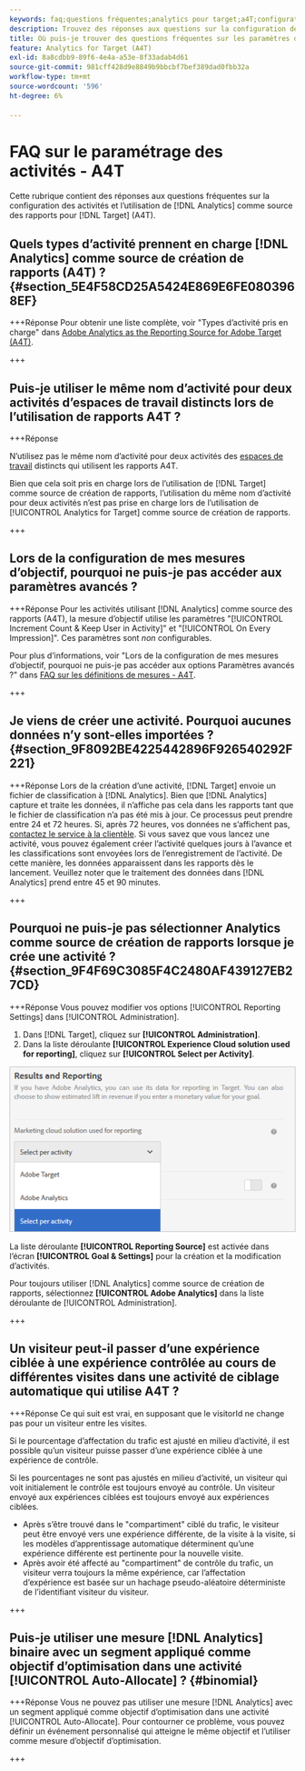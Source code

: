 ```yaml
---
keywords: faq;questions fréquentes;analytics pour target;a4T;configuration des activités
description: Trouvez des réponses aux questions sur la configuration de l’activité lors de l’utilisation d’Analytics for [!DNL Target] (A4T). A4T vous permet d’utiliser les rapports Analytics pour les activités  [!DNL Target] .
title: Où puis-je trouver des questions fréquentes sur les paramètres d’activité avec A4T ?
feature: Analytics for Target (A4T)
exl-id: 8a8cdbb9-89f6-4e4a-a53e-8f33adab4d61
source-git-commit: 981cff428d9e8849b9bbcbf7bef389dad0fbb32a
workflow-type: tm+mt
source-wordcount: '596'
ht-degree: 6%

---
```


# FAQ sur le paramétrage des activités - A4T

Cette rubrique contient des réponses aux questions fréquentes sur la configuration des activités et l’utilisation de [!DNL Analytics] comme source des rapports pour [!DNL Target] (A4T).

## Quels types d’activité prennent en charge [!DNL Analytics] comme source de création de rapports (A4T) ? {#section_5E4F58CD25A5424E869E6FE0803968EF}

+++Réponse
Pour obtenir une liste complète, voir &quot;Types d’activité pris en charge&quot; dans [Adobe Analytics as the Reporting Source for Adobe Target (A4T)](/help/main/c-integrating-target-with-mac/a4t/a4t.md#concept_7540C8C04259434AB6EE33B09F47A1DE).

+++

## Puis-je utiliser le même nom d’activité pour deux activités d’espaces de travail distincts lors de l’utilisation de rapports A4T ?

+++Réponse

N’utilisez pas le même nom d’activité pour deux activités des [espaces de travail](/help/main/administrating-target/c-user-management/property-channel/property-channel.md) distincts qui utilisent les rapports A4T.

Bien que cela soit pris en charge lors de l’utilisation de [!DNL Target] comme source de création de rapports, l’utilisation du même nom d’activité pour deux activités n’est pas prise en charge lors de l’utilisation de [!UICONTROL Analytics for Target] comme source de création de rapports.

+++

## Lors de la configuration de mes mesures d’objectif, pourquoi ne puis-je pas accéder aux paramètres avancés ?

+++Réponse
Pour les activités utilisant [!DNL Analytics] comme source des rapports (A4T), la mesure d’objectif utilise les paramètres &quot;[!UICONTROL Increment Count & Keep User in Activity]&quot; et &quot;[!UICONTROL On Every Impression]&quot;. Ces paramètres sont *non* configurables.

Pour plus d’informations, voir &quot;Lors de la configuration de mes mesures d’objectif, pourquoi ne puis-je pas accéder aux options Paramètres avancés ?&quot; dans [FAQ sur les définitions de mesures - A4T](/help/main/c-integrating-target-with-mac/a4t/r-a4t-faq/a4t-faq-metric-definition.md).

+++

## Je viens de créer une activité. Pourquoi aucunes données n’y sont-elles importées ? {#section_9F8092BE4225442896F926540292F221}


+++Réponse
Lors de la création d’une activité, [!DNL Target] envoie un fichier de classification à [!DNL Analytics]. Bien que [!DNL Analytics] capture et traite les données, il n’affiche pas cela dans les rapports tant que le fichier de classification n’a pas été mis à jour. Ce processus peut prendre entre 24 et 72 heures. Si, après 72 heures, vos données ne s’affichent pas, [contactez le service à la clientèle](/help/main/cmp-resources-and-contact-information.md#reference_ACA3391A00EF467B87930A450050077C). Si vous savez que vous lancez une activité, vous pouvez également créer l’activité quelques jours à l’avance et les classifications sont envoyées lors de l’enregistrement de l’activité. De cette manière, les données apparaissent dans les rapports dès le lancement. Veuillez noter que le traitement des données dans [!DNL Analytics] prend entre 45 et 90 minutes.

+++

## Pourquoi ne puis-je pas sélectionner Analytics comme source de création de rapports lorsque je crée une activité ? {#section_9F4F69C3085F4C2480AF439127EB27CD}

+++Réponse
Vous pouvez modifier vos options [!UICONTROL Reporting Settings] dans [!UICONTROL Administration].

1. Dans [!DNL Target], cliquez sur **[!UICONTROL Administration]**.
1. Dans la liste déroulante **[!UICONTROL Experience Cloud solution used for reporting]**, cliquez sur **[!UICONTROL Select per Activity]**.

![image de sélection par activité](assets/select-per-activity.png)

La liste déroulante **[!UICONTROL Reporting Source]** est activée dans l’écran **[!UICONTROL Goal & Settings]** pour la création et la modification d’activités.

Pour toujours utiliser [!DNL Analytics] comme source de création de rapports, sélectionnez **[!UICONTROL Adobe Analytics]** dans la liste déroulante de [!UICONTROL Administration].

+++

## Un visiteur peut-il passer d’une expérience ciblée à une expérience contrôlée au cours de différentes visites dans une activité de ciblage automatique qui utilise A4T ?

+++Réponse
Ce qui suit est vrai, en supposant que le visitorId ne change pas pour un visiteur entre les visites.

Si le pourcentage d’affectation du trafic est ajusté en milieu d’activité, il est possible qu’un visiteur puisse passer d’une expérience ciblée à une expérience de contrôle.

Si les pourcentages ne sont pas ajustés en milieu d’activité, un visiteur qui voit initialement le contrôle est toujours envoyé au contrôle. Un visiteur envoyé aux expériences ciblées est toujours envoyé aux expériences ciblées.

* Après s’être trouvé dans le &quot;compartiment&quot; ciblé du trafic, le visiteur peut être envoyé vers une expérience différente, de la visite à la visite, si les modèles d’apprentissage automatique déterminent qu’une expérience différente est pertinente pour la nouvelle visite.
* Après avoir été affecté au &quot;compartiment&quot; de contrôle du trafic, un visiteur verra toujours la même expérience, car l’affectation d’expérience est basée sur un hachage pseudo-aléatoire déterministe de l’identifiant visiteur du visiteur.

+++

## Puis-je utiliser une mesure [!DNL Analytics] binaire avec un segment appliqué comme objectif d’optimisation dans une activité [!UICONTROL Auto-Allocate] ? {#binomial}

+++Réponse
Vous ne pouvez pas utiliser une mesure [!DNL Analytics] avec un segment appliqué comme objectif d’optimisation dans une activité [!UICONTROL Auto-Allocate]. Pour contourner ce problème, vous pouvez définir un événement personnalisé qui atteigne le même objectif et l’utiliser comme mesure d’objectif d’optimisation.

+++